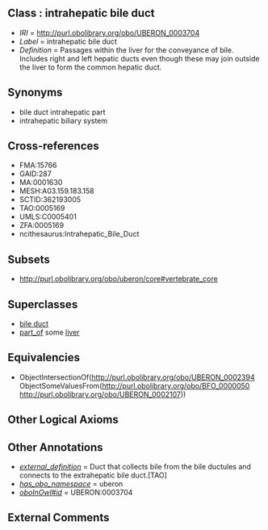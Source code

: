 
## Class : intrahepatic bile duct

 * *IRI* = http://purl.obolibrary.org/obo/UBERON_0003704
 * *Label* = intrahepatic bile duct
 * *Definition* = Passages within the liver for the conveyance of bile. Includes right and left hepatic ducts even though these may join outside the liver to form the common hepatic duct.

## Synonyms

 * bile duct intrahepatic part
 * intrahepatic biliary system

## Cross-references

 * FMA:15766
 * GAID:287
 * MA:0001630
 * MESH:A03.159.183.158
 * SCTID:362193005
 * TAO:0005169
 * UMLS:C0005401
 * ZFA:0005169
 * ncithesaurus:Intrahepatic_Bile_Duct

## Subsets

 * http://purl.obolibrary.org/obo/uberon/core#vertebrate_core

## Superclasses

 * [bile duct](../../UBERON/94/UBERON_0002394.md)
 * [part_of](../../BFO/50/BFO_0000050.md) some [liver](../../UBERON/07/UBERON_0002107.md)

## Equivalencies

 * ObjectIntersectionOf(<http://purl.obolibrary.org/obo/UBERON_0002394> ObjectSomeValuesFrom(<http://purl.obolibrary.org/obo/BFO_0000050> <http://purl.obolibrary.org/obo/UBERON_0002107>))

## Other Logical Axioms


## Other Annotations

 * *[external_definition](../../UBPROP/01/UBPROP_0000001.md)* = Duct that collects bile from the bile ductules and connects to the extrahepatic bile duct.[TAO]
 * *[has_obo_namespace](../../ce/oboInOwl#hasOBONamespace.md)* = uberon
 * *[oboInOwl#id](../../id/oboInOwl#id.md)* = UBERON:0003704

## External Comments


